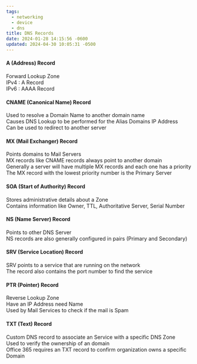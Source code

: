 ```yaml
---
tags:
  - networking
  - device
  - dns
title: DNS Records
date: 2024-01-28 14:15:56 -0600
updated: 2024-04-30 10:05:31 -0500
---
```


#### A (Address) Record
Forward Lookup Zone  
IPv4 : A Record  
IPv6 : AAAA Record

#### CNAME (Canonical Name) Record
Used to resolve a Domain Name to another domain name  
Causes DNS Lookup to be performed for the Alias Domains IP Address  
Can be used to redirect to another server  

#### MX (Mail Exchanger) Record
Points domains to Mail Servers  
MX records like CNAME records always point to another domain  
Generally a server will have multiple MX records and each one has a priority  
The MX record with the lowest priority number is the Primary Server

#### SOA (Start of Authority) Record
Stores administrative details about a Zone  
Contains information like Owner, TTL, Authoritative Server, Serial Number

#### NS (Name Server) Record
Points to other DNS Server  
NS records are also generally configured in pairs (Primary and Secondary)

#### SRV (Service Location) Record
SRV points to a service that are running on the network  
The record also contains the port number to find the service

#### PTR (Pointer) Record
Reverse Lookup Zone  
Have an IP Address need Name  
Used by Mail Services to check if the mail is Spam

#### TXT (Text) Record
Custom DNS record to associate an Service with a specific DNS Zone  
Used to verify the ownership of an domain  
Office 365 requires an TXT record to confirm organization owns a specific Domain
